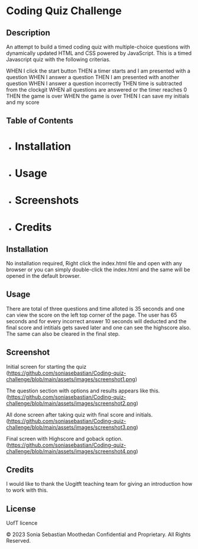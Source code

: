 ﻿# Coding Quiz Challenge


## Description
An attempt to build a timed coding quiz with multiple-choice questions with dynamically updated HTML and CSS powered by JavaScript. This is a timed Javascript quiz with the following criterias.

WHEN I click the start button
THEN a timer starts and I am presented with a question
WHEN I answer a question
THEN I am presented with another question
WHEN I answer a question incorrectly
THEN time is subtracted from the clockgit 
WHEN all questions are answered or the timer reaches 0
THEN the game is over
WHEN the game is over
THEN I can save my initials and my score


## Table of Contents
- # Installation
- # Usage
- # Screenshots
- # Credits


## Installation
No installation required, Right click the index.html file and open with any browser or you can simply double-click the index.html and the same will be opened in the default browser.


## Usage
There are total of three questions and time alloted is 35 seconds and one can view the score on the left top corner of the page. The user has 65 seconds and for every incorrect answer 10 seconds will deducted and the final score and intitials gets saved later and one can see the highscore also. The same can also be cleared in the final step.

## Screenshot

Initial screen for starting the quiz
(https://github.com/soniasebastian/Coding-quiz-challenge/blob/main/assets/images/screenshot1.png)

The question section with options and results appears like this.
(https://github.com/soniasebastian/Coding-quiz-challenge/blob/main/assets/images/screenshot2.png)


All done screen after taking quiz with final score and initials.
(https://github.com/soniasebastian/Coding-quiz-challenge/blob/main/assets/images/screenshot3.png)


Final screen with Highscore and goback option.
(https://github.com/soniasebastian/Coding-quiz-challenge/blob/main/assets/images/screenshot4.png)

## Credits
I would like to thank the Uogitft teaching team for giving an introduction how to work with this. 

## License
UofT licence


© 2023 Sonia Sebastian Moothedan Confidential and Proprietary. All Rights Reserved.


